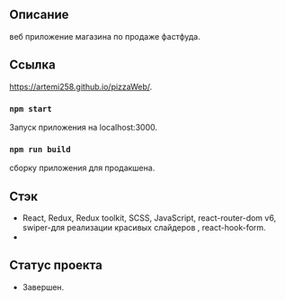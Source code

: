 ## Описание
веб приложение магазина по продаже фастфуда.

## Ссылка
https://artemi258.github.io/pizzaWeb/.

### `npm start`
Запуск приложения на localhost:3000.

### `npm run build`
 сборку приложения для продакшена.

## Стэк
- React, Redux, Redux toolkit, SCSS, JavaScript, react-router-dom v6, swiper-для реализации красивых слайдеров , react-hook-form.
- 
## Статус проекта
- Завершен.
